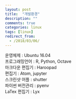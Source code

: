 ```yaml
---
layout: post
title:  "개발환경"
description: ""
comments: true
categories: linux
tags: [linux]
redirect_from:
  - /2018/03/06/
---
```


운영체제 : Ubuntu 16.04  
프로그래밍언어 : R, Python, Octave  
마크다운 편집기 : Haroopad  
편집기 : Atom, jupyter  
스크린샷 어플 : shutter  
파이썬 버전관리 : pyenv  
LaTex 편집기 : Lyx

